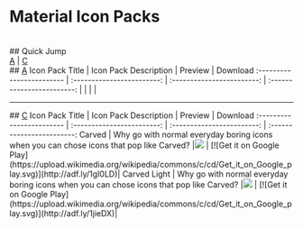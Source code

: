 # Material Icon Packs
<br>
## Quick Jump <br>
<a href='#a'>A</a> | <a href='#c'>C</a>
<br>
## <a href='#a'>A</a>
Icon Pack Title                  | Icon Pack Description               | Preview             | Download 
:------------------------ | :------------------------: | :------------------------: | :------------------------:
| | | |
<hr>
## <a href='#c'>C</a>
Icon Pack Title                  | Icon Pack Description               | Preview             | Download 
:------------------------ | :------------------------: | :------------------------: | :------------------------:
Carved | Why go with normal everyday boring icons when you can chose icons that pop like Carved? |<img src='https://lh3.googleusercontent.com/Lr0qB-Jezi2LGeFXFz654nVFqcfRSQYVmN1ibmFtC8gx-Qk6SXBJIwHIDeJk53ROeuc=h900'> | [![Get it on Google Play](https://upload.wikimedia.org/wikipedia/commons/c/cd/Get_it_on_Google_play.svg)](http://adf.ly/1gI0LD)|
Carved Light | Why go with normal everyday boring icons when you can chose icons that pop like Carved? |<img src='https://lh3.googleusercontent.com/UhAaGPfUnn8sFRNl033LcaorHkTERYKnPpbaN5hPSPCEv0MYh0GFaJs4k790TKuijg=h900'> | [![Get it on Google Play](https://upload.wikimedia.org/wikipedia/commons/c/cd/Get_it_on_Google_play.svg)](http://adf.ly/1jieDX)|
